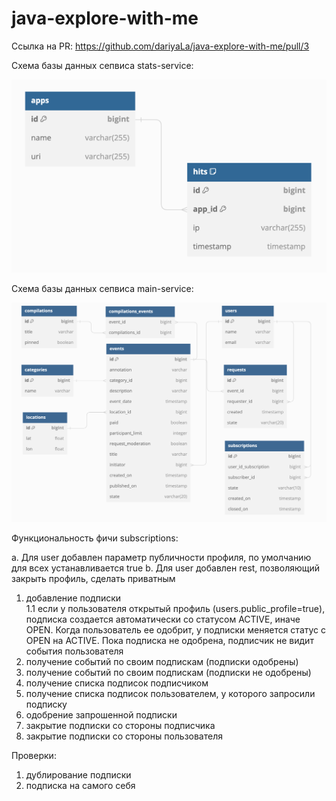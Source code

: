 # java-explore-with-me

Ссылка на PR: https://github.com/dariyaLa/java-explore-with-me/pull/3

Схема базы данных сепвиса stats-service:

![img.png](stats-service-db.png)

Схема базы данных сепвиса main-service: 

![img.png](main-service-db.png)

Функциональность фичи subscriptions: 

a. Для user добавлен параметр публичности профиля, по умолчанию для всех устанавливается true
b. Для user добавлен rest, позволяющий закрыть профиль, сделать приватным

1. добавление подписки <br>
1.1 если у пользователя открытый профиль (users.public_profile=true), подписка создается
автоматически со статусом ACTIVE, иначе OPEN. Когда пользователь ее одобрит, у подписки меняется статус с OPEN на ACTIVE.
Пока подписка не одобрена, подписчик не видит события пользователя
2. получение событий по своим подпискам (подписки одобрены)
3. получение событий по своим подпискам (подписки не одобрены)
4. получение списка подписок подписчиком
5. получение списка подписок пользователем, у которого запросили подписку
6. одобрение запрошенной подписки
7. закрытие подписки со стороны подписчика 
8. закрытие подписки со стороны пользователя

Проверки:
1. дублирование подписки
2. подписка на самого себя


